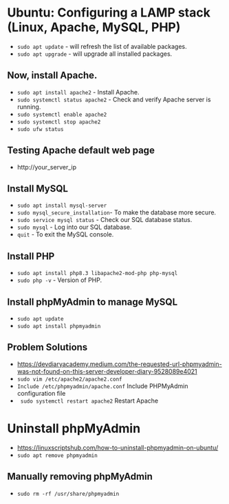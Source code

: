 

# Ubuntu: Configuring a LAMP stack (Linux, Apache, MySQL, PHP)
- `sudo apt update` - will refresh the list of available packages.
- `sudo apt upgrade` - will upgrade all installed packages.

## Now, install Apache.
- `sudo apt install apache2` - Install Apache.
- `sudo systemctl status apache2` - Check and verify Apache server is running.
- `sudo systemctl enable apache2`
- `sudo systemctl stop apache2`
- `sudo ufw status`

## Testing Apache default web page
-  http://your_server_ip

## Install MySQL
 - `sudo apt install mysql-server` 
 - `sudo mysql_secure_installation`- To make the database more secure.
 - `sudo service mysql status` - Check our SQL database status.
 - `sudo mysql` - Log into our SQL database.
 - `quit` - To exit the MySQL console.

## Install PHP
- `sudo apt install php8.3 libapache2-mod-php php-mysql`
- `sudo php -v` - Version of PHP.

## Install phpMyAdmin to manage MySQL
- `sudo apt update`
- `sudo apt install phpmyadmin`

## Problem Solutions
- https://devdiaryacademy.medium.com/the-requested-url-phpmyadmin-was-not-found-on-this-server-developer-diary-9528089e4021
- `sudo vim /etc/apache2/apache2.conf`
- `Include /etc/phpmyadmin/apache.conf` Include PHPMyAdmin configuration file
- ` sudo systemctl restart apache2` Restart Apache

# Uninstall phpMyAdmin
- https://linuxscriptshub.com/how-to-uninstall-phpmyadmin-on-ubuntu/
- `sudo apt remove phpmyadmin`

## Manually removing phpMyAdmin
- `sudo rm -rf /usr/share/phpmyadmin`
